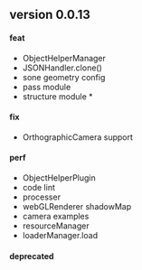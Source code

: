## version 0.0.13

#### feat

- ObjectHelperManager
- JSONHandler.clone()
- sone geometry config
- pass module
- structure module \*

#### fix

- OrthographicCamera support

#### perf

- ObjectHelperPlugin
- code lint
- processer
- webGLRenderer shadowMap
- camera examples
- resourceManager
- loaderManager.load

#### deprecated

